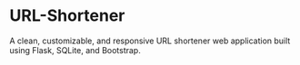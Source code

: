 # URL-Shortener
A clean, customizable, and responsive URL shortener web application built using Flask, SQLite, and Bootstrap.
